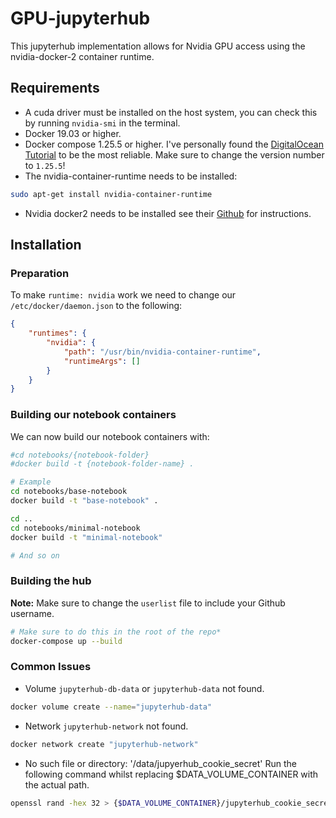 # GPU-jupyterhub
This jupyterhub implementation allows for Nvidia GPU access using the nvidia-docker-2 container runtime.

## Requirements
- A cuda driver must be installed on the host system, you can check this by running `nvidia-smi` in the terminal.
- Docker 19.03 or higher.
- Docker compose 1.25.5 or higher.
I've personally found the [DigitalOcean Tutorial](https://www.digitalocean.com/community/tutorials/how-to-install-docker-compose-on-ubuntu-18-04) to be the most reliable. Make sure to change the version number to `1.25.5`!
- The nvidia-container-runtime needs to be installed:
```bash
sudo apt-get install nvidia-container-runtime
```
- Nvidia docker2 needs to be installed see their [Github](https://github.com/NVIDIA/nvidia-docker) for instructions.


## Installation
### Preparation
To make `runtime: nvidia` work we need to change our `/etc/docker/daemon.json` to the following:
```json
{
    "runtimes": {
        "nvidia": {
            "path": "/usr/bin/nvidia-container-runtime",
            "runtimeArgs": []
        }
    }
}

```

### Building our notebook containers
We can now build our notebook containers with:
```bash
#cd notebooks/{notebook-folder}
#docker build -t {notebook-folder-name} .

# Example
cd notebooks/base-notebook
docker build -t "base-notebook" .

cd ..
cd notebooks/minimal-notebook
docker build -t "minimal-notebook"

# And so on
```

### Building the hub
**Note:** Make sure to change the `userlist` file to include your Github username.

```bash
# Make sure to do this in the root of the repo*
docker-compose up --build
```

### Common Issues
- Volume `jupyterhub-db-data` or `jupyterhub-data` not found.
```bash
docker volume create --name="jupyterhub-data"
```
- Network `jupyterhub-network` not found.
```bash
docker network create "jupyterhub-network"
```
- No such file or directory: '/data/jupyerhub_cookie_secret'
Run the following command whilst replacing $DATA_VOLUME_CONTAINER with the actual path.
```bash
openssl rand -hex 32 > {$DATA_VOLUME_CONTAINER}/jupyterhub_cookie_secret
```